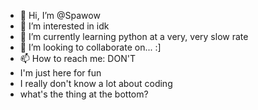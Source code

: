 - 👋 Hi, I’m @Spawow
- 👀 I’m interested in idk
- 🌱 I’m currently learning python at a very, very slow rate
- 💞️ I’m looking to collaborate on... :]
- 📫 How to reach me: DON'T
- I'm just here for fun
- I really don't know a lot about coding
- what's the thing at the bottom?

<!---
Spawow/Spawow is a ✨ special ✨ repository because its `README.md` (this file) appears on your GitHub profile.
You can click the Preview link to take a look at your changes.
--->
